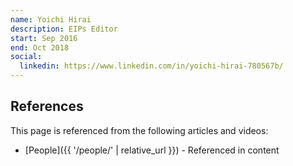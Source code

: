 ```yaml
---
name: Yoichi Hirai
description: EIPs Editor
start: Sep 2016
end: Oct 2018
social:
  linkedin: https://www.linkedin.com/in/yoichi-hirai-780567b/
---
```


## References

This page is referenced from the following articles and videos:

- [People]({{ '/people/' | relative_url }}) - Referenced in content